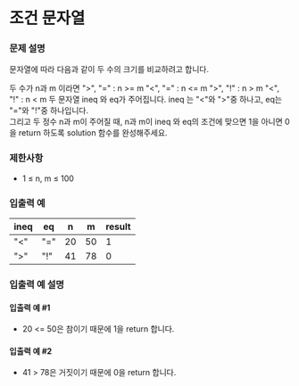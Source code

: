 # 조건 문자열
### 문제 설명
문자열에 따라 다음과 같이 두 수의 크기를 비교하려고 합니다.

두 수가 n과 m 이라면
">", "=" : n >= m
"<", "=" : n <= m
">", "!" : n > m
"<", "!" : n < m
두 문자열 ineq 와 eq가 주어집니다. ineq 는 "<"와 ">"중 하나고, eq는 "="와 "!"중 하나입니다.   
그리고 두 정수 n과 m이 주어질 때, n과 m이 ineq 와 eq의 조건에 맞으면 1을 아니면 0을 return 하도록 solution 함수를 완성해주세요.

### 제한사항
- 1 ≤ n, m ≤ 100
### 입출력 예

| ineq | eq  | n  | m  | result |
|------|-----|----|----|--------|
| "<"  | "=" | 20 | 50 | 1      |
| ">"  | "!" | 41 | 78 | 0      |

### 입출력 예 설명
#### 입출력 예 #1
- 20 <= 50은 참이기 때문에 1을 return 합니다.
#### 입출력 예 #2
- 41 > 78은 거짓이기 때문에 0을 return 합니다.